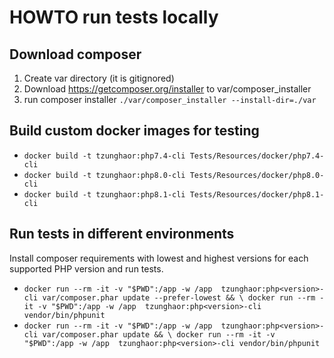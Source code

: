 # HOWTO run tests locally

## Download composer

1. Create var directory (it is gitignored)
2. Download https://getcomposer.org/installer to var/composer_installer
3. run composer installer `./var/composer_installer --install-dir=./var`

## Build custom docker images for testing
 
* `docker build -t tzunghaor:php7.4-cli Tests/Resources/docker/php7.4-cli`
* `docker build -t tzunghaor:php8.0-cli Tests/Resources/docker/php8.0-cli`
* `docker build -t tzunghaor:php8.1-cli Tests/Resources/docker/php8.1-cli`

## Run tests in different environments

Install composer requirements with lowest and highest versions for each supported PHP version and run tests.

* `docker run --rm -it -v "$PWD":/app -w /app  tzunghaor:php<version>-cli var/composer.phar update --prefer-lowest && \
   docker run --rm -it -v "$PWD":/app -w /app  tzunghaor:php<version>-cli vendor/bin/phpunit`
* `docker run --rm -it -v "$PWD":/app -w /app  tzunghaor:php<version>-cli var/composer.phar update && \
   docker run --rm -it -v "$PWD":/app -w /app  tzunghaor:php<version>-cli vendor/bin/phpunit`

